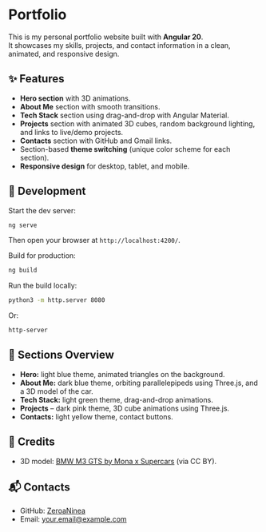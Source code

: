 # Portfolio

This is my personal portfolio website built with **Angular 20**.  
It showcases my skills, projects, and contact information in a clean, animated, and responsive design.

## ✨ Features

- **Hero section** with 3D animations.
- **About Me** section with smooth transitions.
- **Tech Stack** section using drag-and-drop with Angular Material.
- **Projects** section with animated 3D cubes, random background lighting, and links to live/demo projects.
- **Contacts** section with GitHub and Gmail links.
- Section-based **theme switching** (unique color scheme for each section).
- **Responsive design** for desktop, tablet, and mobile.

## 🚀 Development

Start the dev server:

```bash
ng serve

```

Then open your browser at `http://localhost:4200/`.

Build for production:

```bash
ng build

```

Run the build locally:

```bash
python3 -m http.server 8080

```

Or:

```bash
http-server

```

## 📂 Sections Overview

- **Hero:** light blue theme, animated triangles on the background.
- **About Me:** dark blue theme, orbiting parallelepipeds using Three.js, and a 3D model of the car.
- **Tech Stack:** light green theme, drag-and-drop animations.
- **Projects** – dark pink theme, 3D cube animations using Three.js.
- **Contacts:** light yellow theme, contact buttons.

## 📜 Credits

- 3D model: [BMW M3 GTS by Mona x Supercars](https://sketchfab.com/3d-models/bmw-m3-gts-e92-034f2fdd761342dca3c5400a190eb3d5) (via CC BY).

## 📬 Contacts

- GitHub: [ZeroaNinea](https://github.com/ZeroaNinea)
- Email: [your.email@example.com](mailto:zeroaninea@gmail.com)
